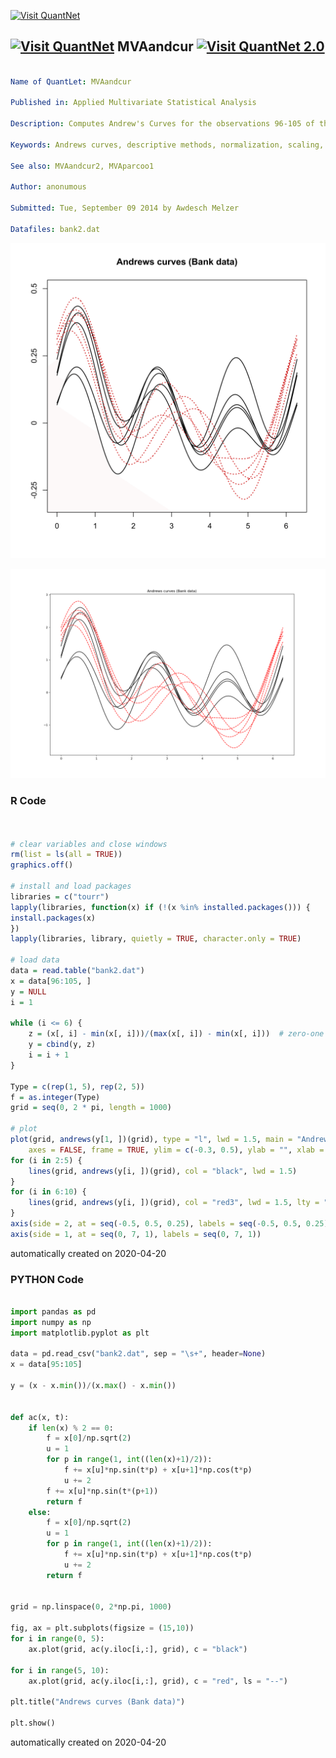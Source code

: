 [<img src="https://github.com/QuantLet/Styleguide-and-FAQ/blob/master/pictures/banner.png" width="888" alt="Visit QuantNet">](http://quantlet.de/)

## [<img src="https://github.com/QuantLet/Styleguide-and-FAQ/blob/master/pictures/qloqo.png" alt="Visit QuantNet">](http://quantlet.de/) **MVAandcur** [<img src="https://github.com/QuantLet/Styleguide-and-FAQ/blob/master/pictures/QN2.png" width="60" alt="Visit QuantNet 2.0">](http://quantlet.de/)

```yaml

Name of QuantLet: MVAandcur

Published in: Applied Multivariate Statistical Analysis

Description: Computes Andrew's Curves for the observations 96-105 of the Swiss bank notes data. The order of the variables is 1,2,3,4,5,6.

Keywords: Andrews curves, descriptive methods, normalization, scaling, financial, plot, graphical representation, data visualization

See also: MVAandcur2, MVAparcoo1

Author: anonumous

Submitted: Tue, September 09 2014 by Awdesch Melzer

Datafiles: bank2.dat

```

![Picture1](MVAandcur-1.png)

![Picture2](MVAandcur_python.png)

### R Code
```r


# clear variables and close windows
rm(list = ls(all = TRUE))
graphics.off()

# install and load packages
libraries = c("tourr")
lapply(libraries, function(x) if (!(x %in% installed.packages())) {
install.packages(x)
})
lapply(libraries, library, quietly = TRUE, character.only = TRUE)

# load data
data = read.table("bank2.dat")
x = data[96:105, ]
y = NULL
i = 1

while (i <= 6) {
    z = (x[, i] - min(x[, i]))/(max(x[, i]) - min(x[, i]))  # zero-one scaling
    y = cbind(y, z)
    i = i + 1
}

Type = c(rep(1, 5), rep(2, 5))
f = as.integer(Type)
grid = seq(0, 2 * pi, length = 1000)

# plot
plot(grid, andrews(y[1, ])(grid), type = "l", lwd = 1.5, main = "Andrews curves (Bank data)", 
    axes = FALSE, frame = TRUE, ylim = c(-0.3, 0.5), ylab = "", xlab = "")
for (i in 2:5) {
    lines(grid, andrews(y[i, ])(grid), col = "black", lwd = 1.5)
}
for (i in 6:10) {
    lines(grid, andrews(y[i, ])(grid), col = "red3", lwd = 1.5, lty = "dotted")
}
axis(side = 2, at = seq(-0.5, 0.5, 0.25), labels = seq(-0.5, 0.5, 0.25))
axis(side = 1, at = seq(0, 7, 1), labels = seq(0, 7, 1))
```

automatically created on 2020-04-20

### PYTHON Code
```python

import pandas as pd
import numpy as np
import matplotlib.pyplot as plt

data = pd.read_csv("bank2.dat", sep = "\s+", header=None)
x = data[95:105]

y = (x - x.min())/(x.max() - x.min())


def ac(x, t):
    if len(x) % 2 == 0:
        f = x[0]/np.sqrt(2)
        u = 1
        for p in range(1, int((len(x)+1)/2)):
            f += x[u]*np.sin(t*p) + x[u+1]*np.cos(t*p)
            u += 2
        f += x[u]*np.sin(t*(p+1))
        return f
    else:
        f = x[0]/np.sqrt(2)
        u = 1
        for p in range(1, int((len(x)+1)/2)):
            f += x[u]*np.sin(t*p) + x[u+1]*np.cos(t*p)
            u += 2
        return f


grid = np.linspace(0, 2*np.pi, 1000)

fig, ax = plt.subplots(figsize = (15,10))
for i in range(0, 5):
    ax.plot(grid, ac(y.iloc[i,:], grid), c = "black")
    
for i in range(5, 10):
    ax.plot(grid, ac(y.iloc[i,:], grid), c = "red", ls = "--")

plt.title("Andrews curves (Bank data)")

plt.show()


```

automatically created on 2020-04-20